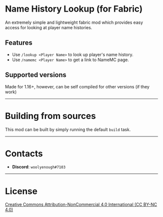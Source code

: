# Name History Lookup (for Fabric)
An extremely simple and lightweight fabric mod which provides easy access for looking at player name histories.

## Features
* Use `/lookup <Player Name>` to look up player's name history.
* Use `/namemc <Player Name>` to get a link to NameMC page.

## Supported versions
Made for 1.16+, however, can be self compiled for other versions (if they work)


---
# Building from sources
This mod can be built by simply running the default `build` task.


---
# Contacts
* **Discord**: `woolyenough#7103`

---
# License
[Creative Commons Attribution-NonCommercial 4.0 International (CC BY-NC 4.0)](https://creativecommons.org/licenses/by-nc/4.0/)
